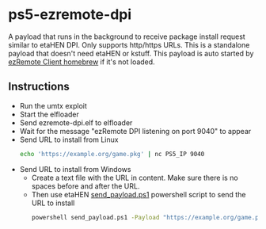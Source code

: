 # ps5-ezremote-dpi

A payload that runs in the background to receive package install request similar to etaHEN DPI. Only supports http/https URLs. This is a standalone payload that doesn't need etaHEN or kstuff. This payload is auto started by [ezRemote Client homebrew](https://github.com/cy33hc/ps5-ezremote-client) if it's not loaded.

## Instructions
 - Run the umtx exploit
 - Start the elfloader
 - Send ezremote-dpi.elf to elfloader
 - Wait for the message "ezRemote DPI listening on port 9040" to appear
 - Send URL to install from Linux
   ```bash
   echo 'https://example.org/game.pkg' | nc PS5_IP 9040
   ```
 - Send URL to install from Windows
   - Create a text file with the URL in content. Make sure there is no spaces before and after the URL.
   - Then use etaHEN [send_payload.ps1](https://github.com/etaHEN/etaHEN/blob/main/send_payload.ps1) powershell script to send the URL to install
     ```bash
     powershell send_payload.ps1 -Payload "https://example.org/game.pkg" -IP "192.168.xxx.xxx" -Port 9040
     ```
